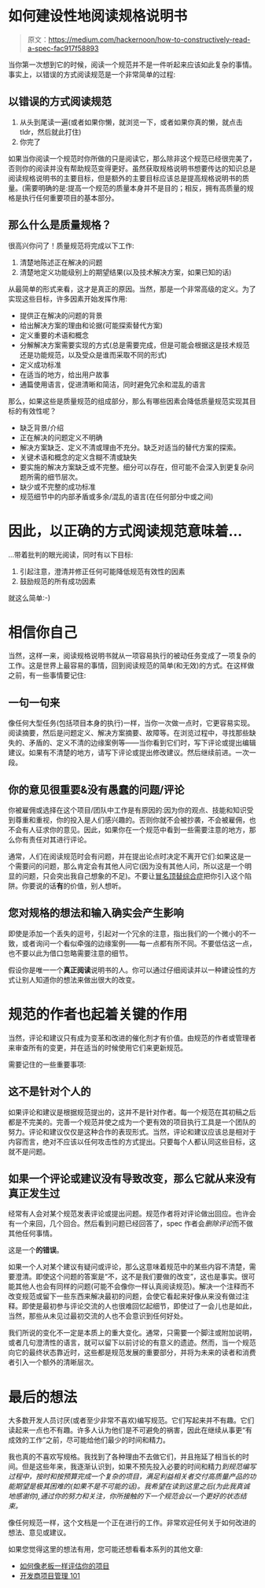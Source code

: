 # 如何建设性地阅读规格说明书

> 原文：<https://medium.com/hackernoon/how-to-constructively-read-a-spec-fac917f58893>

当你第一次想到它的时候，阅读一个规范并不是一件听起来应该如此复杂的事情。事实上，以错误的方式阅读规范是一个非常简单的过程:

## **以错误的方式阅读规范**

1.  从头到尾读一遍(或者如果你懒，就浏览一下，或者如果你真的懒，就点击 tldr，然后就此打住)
2.  你完了

如果当你阅读一个规范时你所做的只是阅读它，那么除非这个规范已经很完美了，否则你的阅读并没有帮助规范变得更好。虽然获取规格说明书想要传达的知识总是阅读规格说明书的主要目标，但是额外的主要目标应该总是提高规格说明书的质量。(需要明确的是:提高一个规范的质量本身并不是目的；相反，拥有高质量的规格是执行任何重要项目的基本部分。

## 那么什么是质量规格？

很高兴你问了！质量规范将完成以下工作:

1.  清楚地陈述正在解决的问题
2.  清楚地定义功能级别上的期望结果(以及技术解决方案，如果已知的话)

从最简单的形式来看，这才是真正的原因。当然，那是一个非常高级的定义。为了实现这些目标，许多因素开始发挥作用:

*   提供正在解决的问题的背景
*   给出解决方案的理由和论据(可能探索替代方案)
*   定义重要的术语和概念
*   分解解决方案需要实现的方式(总是需要完成，但是可能会根据这是技术规范还是功能规范，以及受众是谁而采取不同的形式)
*   定义成功标准
*   在适当的地方，给出用户故事
*   通篇使用语言，促进清晰和简洁，同时避免冗余和混乱的语言

那么，如果这些是质量规范的组成部分，那么有哪些因素会降低质量规范实现其目标的有效性呢？

*   缺乏背景/介绍
*   正在解决的问题定义不明确
*   解决方案缺乏、定义不清或理由不充分。缺乏对适当的替代方案的探索。
*   关键术语和概念的定义含糊不清或缺失
*   要实施的解决方案缺乏或不完整。细分可以存在，但可能不会深入到更复杂问题所需的细节层次。
*   缺少或不完整的成功标准
*   规范细节中的内部矛盾或多余/混乱的语言(在任何部分中或之间)

# 因此，以正确的方式阅读规范意味着…

…带着批判的眼光阅读，同时有以下目标:

1.  引起注意，澄清并修正任何可能降低规范有效性的因素
2.  鼓励规范的所有成功因素

就这么简单:-)

# 相信你自己

当然，这样一来，阅读规格说明书就从一项容易执行的被动任务变成了一项复杂的工作。这是世界上最容易的事情，回到阅读规范的简单(和无效)的方式。在这样做之前，有一些事情要记住:

## 一句一句来

像任何大型任务(包括项目本身的执行)一样，当你一次做一点时，它更容易实现。阅读摘要，然后是问题定义、解决方案摘要、故障等。在浏览过程中，寻找那些缺失的、矛盾的、定义不清的边缘案例等——当你看到它们时，写下评论或提出编辑建议。如果有不清楚的地方，请写下评论或提出修改建议。然后继续前进。一次一段。

## 你的意见很重要&没有愚蠢的问题/评论

你被雇佣或选择在这个项目/团队中工作是有原因的:因为你的观点、技能和知识受到尊重和重视，你的投入是人们感兴趣的。否则你就不会被抄袭，不会被雇佣，也不会有人征求你的意见。因此，如果你在一个规范中看到一些需要注意的地方，那么你有责任对其进行评论。

通常，人们在阅读规范时会有问题，并在提出论点时决定不离开它们:如果这是一个需要问的问题，那么肯定会有其他人问它(因为没有其他人问，所以这是一个明显的问题，只会突出我自己想象的不足)。不要让[冒名顶替综合症](https://en.wikipedia.org/wiki/Impostor_syndrome)把你引入这个陷阱。你要说的话**有**的价值，别人想听。

## 您对规格的想法和输入确实会产生影响

即使是添加一个丢失的逗号，引起对一个冗余的注意，指出我们的一个微小的不一致，或者询问一个看似牵强的边缘案例——每一点都有所不同。不要低估这一点，也不要以此为借口忽略需要注意的细节。

假设你是唯一一个**真正阅读**说明书的人。你可以通过仔细阅读并以一种建设性的方式让别人知道你的想法来做出很大的改变。

# 规范的作者也起着关键的作用

当然，评论和建议只有成为变革和改进的催化剂才有价值。由规范的作者或管理者来审查所有的变更，并在适当的时候使用它们来更新规范。

需要记住的一些重要事项:

## 这不是针对个人的

如果评论和建议是根据规范提出的，这并不是针对作者。每一个规范在其初稿之后都是不完美的。完善一个规范并使之成为一个更有效的项目执行工具是一个团队的努力。评论和建议仅仅是这种合作的表现形式。当然，评论和建议应该总是相对于内容而言，绝对不应该以任何攻击性的方式提出。只要每个人都认同这些目标，这就不是问题。

## 如果一个评论或建议没有导致改变，那么它就从来没有真正发生过

经常有人会对某个规范发表评论或提出问题。规范作者将对评论做出回应。也许会有一个来回，几个回合。然后看到问题已经回答了，spec 作者会*删除评论*而不做其他任何事情。

这是一个**的错误**。

如果一个人对某个建议有疑问或评论，那么这意味着规范中的某些内容不清楚，需要澄清。即使这个问题的答案是“不，这不是我们要做的改变”，这也是事实。很可能其他人也会有同样的问题(可能不会像你一样认真阅读规范)。解决一个注释而不改变规范或留下一些东西来解决最初的问题，会使它看起来好像从来没有做过注释。即使是最初参与评论交流的人也很难回忆起细节，即使过了一会儿也是如此，当然，那些从未见过最初交流的人也不会意识到任何好处。

我们所说的变化不一定是本质上的重大变化。通常，只需要一个脚注或附加说明，或者几句澄清性的语言，就可以留下以前讨论的有意义的遗迹。然而，当一个规范向它的最终状态靠近时，这些都是规范发展的重要部分，并将为未来的读者和消费者引入一个额外的清晰层次。

# 最后的想法

大多数开发人员讨厌(或者至少非常不喜欢)编写规范。它们写起来并不有趣。它们读起来一点也不有趣。许多人认为他们是不可避免的祸害，因此在继续从事更“有成效的工作”之前，尽可能给他们最少的时间和精力。

我也真的不喜欢写规格。我找到了各种理由不去做它们，并且拖延了相当长的时间。但是这些年来，我逐渐认识到，如果不预先投入必要的时间和精力*到规范编写过程中，按时和按预算完成一个复杂的项目，满足利益相关者交付高质量产品的功能期望是极其困难的(如果不是不可能的话)。我希望在读到这里之后(为此我真诚地感谢你),通过你的努力和关注，你所接触的下一个规范会以一个更好的状态结束。*

像任何规范一样，这个文档是一个正在进行的工作。非常欢迎任何关于如何改进的想法、意见或建议。

如果您觉得这里的想法有用，您可能还想看看本系列的其他文章:

*   [如何像老板一样评估你的项目](/@yaakov/how-to-estimate-your-projects-like-a-boss-e533944e7ca4)
*   [开发商项目管理 101](/@yaakov/project-management-for-developers-101-504e298ee5c7)